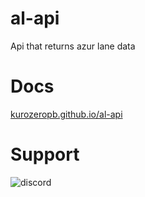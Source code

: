 # al-api
Api that returns azur lane data

# Docs
[kurozeropb.github.io/al-api](https://kurozeropb.github.io/al-api/)

# Support
![discord](https://discordapp.com/api/v6/guilds/240059867744698368/widget.png?style=banner2)